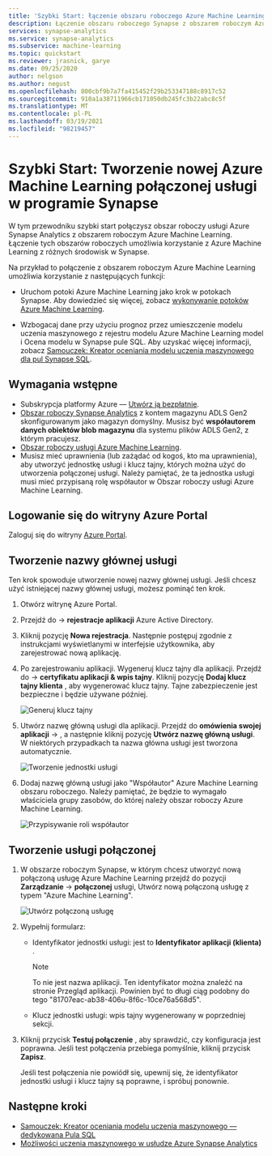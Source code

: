 ```yaml
---
title: 'Szybki Start: łączenie obszaru roboczego Azure Machine Learning'
description: Łączenie obszaru roboczego Synapse z obszarem roboczym Azure Machine Learning
services: synapse-analytics
ms.service: synapse-analytics
ms.subservice: machine-learning
ms.topic: quickstart
ms.reviewer: jrasnick, garye
ms.date: 09/25/2020
author: nelgson
ms.author: negust
ms.openlocfilehash: 800cbf9b7a7fa415452f29b253347188c8917c52
ms.sourcegitcommit: 910a1a38711966cb171050db245fc3b22abc8c5f
ms.translationtype: MT
ms.contentlocale: pl-PL
ms.lasthandoff: 03/19/2021
ms.locfileid: "98219457"
---
```

# <a name="quickstart-create-a-new-azure-machine-learning-linked-service-in-synapse"></a>Szybki Start: Tworzenie nowej Azure Machine Learning połączonej usługi w programie Synapse

W tym przewodniku szybki start połączysz obszar roboczy usługi Azure Synapse Analytics z obszarem roboczym Azure Machine Learning. Łączenie tych obszarów roboczych umożliwia korzystanie z Azure Machine Learning z różnych środowisk w Synapse.

Na przykład to połączenie z obszarem roboczym Azure Machine Learning umożliwia korzystanie z następujących funkcji:

- Uruchom potoki Azure Machine Learning jako krok w potokach Synapse. Aby dowiedzieć się więcej, zobacz [wykonywanie potoków Azure Machine Learning](../../data-factory/transform-data-machine-learning-service.md).

- Wzbogacaj dane przy użyciu prognoz przez umieszczenie modelu uczenia maszynowego z rejestru modelu Azure Machine Learning model i Ocena modelu w Synapse pule SQL. Aby uzyskać więcej informacji, zobacz [Samouczek: Kreator oceniania modelu uczenia maszynowego dla pul Synapse SQL](tutorial-sql-pool-model-scoring-wizard.md).

## <a name="prerequisites"></a>Wymagania wstępne

- Subskrypcja platformy Azure — [Utwórz ją bezpłatnie](https://azure.microsoft.com/free/).
- [Obszar roboczy Synapse Analytics](../get-started-create-workspace.md) z kontem magazynu ADLS Gen2 skonfigurowanym jako magazyn domyślny. Musisz być **współautorem danych obiektów blob magazynu** dla systemu plików ADLS Gen2, z którym pracujesz.
- [Obszar roboczy usługi Azure Machine Learning](../../machine-learning/how-to-manage-workspace.md).
- Musisz mieć uprawnienia (lub zażądać od kogoś, kto ma uprawnienia), aby utworzyć jednostkę usługi i klucz tajny, których można użyć do utworzenia połączonej usługi. Należy pamiętać, że ta jednostka usługi musi mieć przypisaną rolę współautor w Obszar roboczy usługi Azure Machine Learning.

## <a name="sign-in-to-the-azure-portal"></a>Logowanie się do witryny Azure Portal

Zaloguj się do witryny [Azure Portal](https://portal.azure.com/).

## <a name="create-a-service-principal"></a>Tworzenie nazwy głównej usługi

Ten krok spowoduje utworzenie nowej nazwy głównej usługi. Jeśli chcesz użyć istniejącej nazwy głównej usługi, możesz pominąć ten krok.
1. Otwórz witrynę Azure Portal. 

1. Przejdź do   ->  **rejestracje aplikacji** Azure Active Directory.

1. Kliknij pozycję **Nowa rejestracja**. Następnie postępuj zgodnie z instrukcjami wyświetlanymi w interfejsie użytkownika, aby zarejestrować nową aplikację.

1. Po zarejestrowaniu aplikacji. Wygeneruj klucz tajny dla aplikacji. Przejdź do   ->  **certyfikatu aplikacji & wpis tajny**. Kliknij pozycję **Dodaj klucz tajny klienta** , aby wygenerować klucz tajny. Tajne zabezpieczenie jest bezpieczne i będzie używane później.

   ![Generuj klucz tajny](media/quickstart-integrate-azure-machine-learning/quickstart-integrate-azure-machine-learning-createsp-00a.png)

1. Utwórz nazwę główną usługi dla aplikacji. Przejdź do **omówienia swojej aplikacji**  ->   , a następnie kliknij pozycję **Utwórz nazwę główną usługi**. W niektórych przypadkach ta nazwa główna usługi jest tworzona automatycznie.

   ![Tworzenie jednostki usługi](media/quickstart-integrate-azure-machine-learning/quickstart-integrate-azure-machine-learning-createsp-00b.png)

1. Dodaj nazwę główną usługi jako "Współautor" Azure Machine Learning obszaru roboczego. Należy pamiętać, że będzie to wymagało właściciela grupy zasobów, do której należy obszar roboczy Azure Machine Learning.

   ![Przypisywanie roli współautor](media/quickstart-integrate-azure-machine-learning/quickstart-integrate-azure-machine-learning-createsp-00c.png)

## <a name="create-a-linked-service"></a>Tworzenie usługi połączonej

1. W obszarze roboczym Synapse, w którym chcesz utworzyć nową połączoną usługę Azure Machine Learning przejdź do pozycji **Zarządzanie**  ->  **połączonej** usługi, Utwórz nową połączoną usługę z typem "Azure Machine Learning".

   ![Utwórz połączoną usługę](media/quickstart-integrate-azure-machine-learning/quickstart-integrate-azure-machine-learning-create-linked-service-00a.png)

2. Wypełnij formularz:

   - Identyfikator jednostki usługi: jest to **Identyfikator aplikacji (klienta)** .
  
     > [!NOTE]
     > To nie jest nazwa aplikacji. Ten identyfikator można znaleźć na stronie Przegląd aplikacji. Powinien być to długi ciąg podobny do tego "81707eac-ab38-406u-8f6c-10ce76a568d5".

   - Klucz jednostki usługi: wpis tajny wygenerowany w poprzedniej sekcji.

3. Kliknij przycisk **Testuj połączenie** , aby sprawdzić, czy konfiguracja jest poprawna. Jeśli test połączenia przebiega pomyślnie, kliknij przycisk **Zapisz**.

   Jeśli test połączenia nie powiódł się, upewnij się, że identyfikator jednostki usługi i klucz tajny są poprawne, i spróbuj ponownie.

## <a name="next-steps"></a>Następne kroki

- [Samouczek: Kreator oceniania modelu uczenia maszynowego — dedykowana Pula SQL](tutorial-sql-pool-model-scoring-wizard.md)
- [Możliwości uczenia maszynowego w usłudze Azure Synapse Analytics](what-is-machine-learning.md)